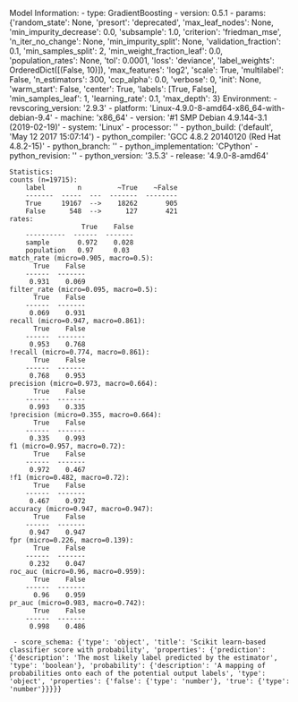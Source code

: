 Model Information:
	 - type: GradientBoosting
	 - version: 0.5.1
	 - params: {'random_state': None, 'presort': 'deprecated', 'max_leaf_nodes': None, 'min_impurity_decrease': 0.0, 'subsample': 1.0, 'criterion': 'friedman_mse', 'n_iter_no_change': None, 'min_impurity_split': None, 'validation_fraction': 0.1, 'min_samples_split': 2, 'min_weight_fraction_leaf': 0.0, 'population_rates': None, 'tol': 0.0001, 'loss': 'deviance', 'label_weights': OrderedDict([(False, 10)]), 'max_features': 'log2', 'scale': True, 'multilabel': False, 'n_estimators': 300, 'ccp_alpha': 0.0, 'verbose': 0, 'init': None, 'warm_start': False, 'center': True, 'labels': [True, False], 'min_samples_leaf': 1, 'learning_rate': 0.1, 'max_depth': 3}
	Environment:
	 - revscoring_version: '2.9.3'
	 - platform: 'Linux-4.9.0-8-amd64-x86_64-with-debian-9.4'
	 - machine: 'x86_64'
	 - version: '#1 SMP Debian 4.9.144-3.1 (2019-02-19)'
	 - system: 'Linux'
	 - processor: ''
	 - python_build: ('default', 'May 12 2017 15:07:14')
	 - python_compiler: 'GCC 4.8.2 20140120 (Red Hat 4.8.2-15)'
	 - python_branch: ''
	 - python_implementation: 'CPython'
	 - python_revision: ''
	 - python_version: '3.5.3'
	 - release: '4.9.0-8-amd64'
	
	Statistics:
	counts (n=19715):
		label        n         ~True    ~False
		-------  -----  ---  -------  --------
		True     19167  -->    18262       905
		False      548  -->      127       421
	rates:
		              True    False
		----------  ------  -------
		sample       0.972    0.028
		population   0.97     0.03
	match_rate (micro=0.905, macro=0.5):
		  True    False
		------  -------
		 0.931    0.069
	filter_rate (micro=0.095, macro=0.5):
		  True    False
		------  -------
		 0.069    0.931
	recall (micro=0.947, macro=0.861):
		  True    False
		------  -------
		 0.953    0.768
	!recall (micro=0.774, macro=0.861):
		  True    False
		------  -------
		 0.768    0.953
	precision (micro=0.973, macro=0.664):
		  True    False
		------  -------
		 0.993    0.335
	!precision (micro=0.355, macro=0.664):
		  True    False
		------  -------
		 0.335    0.993
	f1 (micro=0.957, macro=0.72):
		  True    False
		------  -------
		 0.972    0.467
	!f1 (micro=0.482, macro=0.72):
		  True    False
		------  -------
		 0.467    0.972
	accuracy (micro=0.947, macro=0.947):
		  True    False
		------  -------
		 0.947    0.947
	fpr (micro=0.226, macro=0.139):
		  True    False
		------  -------
		 0.232    0.047
	roc_auc (micro=0.96, macro=0.959):
		  True    False
		------  -------
		  0.96    0.959
	pr_auc (micro=0.983, macro=0.742):
		  True    False
		------  -------
		 0.998    0.486
	
	 - score_schema: {'type': 'object', 'title': 'Scikit learn-based classifier score with probability', 'properties': {'prediction': {'description': 'The most likely label predicted by the estimator', 'type': 'boolean'}, 'probability': {'description': 'A mapping of probabilities onto each of the potential output labels', 'type': 'object', 'properties': {'false': {'type': 'number'}, 'true': {'type': 'number'}}}}}

